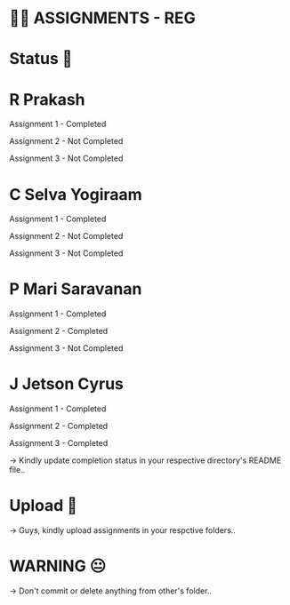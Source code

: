 # 😶‍🌫️ ASSIGNMENTS - REG

# Status 📝

# R Prakash
Assignment 1 - Completed

Assignment 2 - Not Completed

Assignment 3 - Not Completed

# C Selva Yogiraam
Assignment 1 - Completed

Assignment 2 - Not Completed

Assignment 3 - Not Completed

# P Mari Saravanan
Assignment 1 - Completed

Assignment 2 - Completed

Assignment 3 - Not Completed

# J Jetson Cyrus 
Assignment 1 - Completed

Assignment 2 - Completed

Assignment 3 - Completed


-> Kindly update completion status in your respective directory's README file..

# Upload 📌
-> Guys, kindly upload assignments in your respctive folders..

# WARNING 😐
-> Don't commit or delete anything from other's folder..
